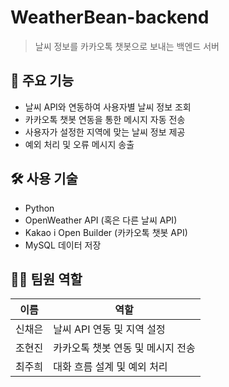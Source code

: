 # WeatherBean-backend
> 날씨 정보를 카카오톡 챗봇으로 보내는 백엔드 서버

## 📌 주요 기능
- 날씨 API와 연동하여 사용자별 날씨 정보 조회
- 카카오톡 챗봇 연동을 통한 메시지 자동 전송
- 사용자가 설정한 지역에 맞는 날씨 정보 제공
- 예외 처리 및 오류 메시지 송출

## 🛠 사용 기술
- Python
- OpenWeather API (혹은 다른 날씨 API)
- Kakao i Open Builder (카카오톡 챗봇 API)
- MySQL 데이터 저장

## 🧑‍💻 팀원 역할
| 이름   | 역할 |
|--------|------|
| 신채은 | 날씨 API 연동 및 지역 설정 |
| 조현진 | 카카오톡 챗봇 연동 및 메시지 전송 |
| 최주희 | 대화 흐름 설계 및 예외 처리 |
